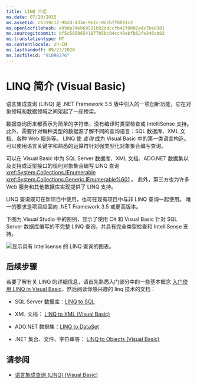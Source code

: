 ```yaml
---
title: LINQ 介绍
ms.date: 07/20/2015
ms.assetid: c6339c12-9b2d-433e-961c-0d2b7f0091c2
ms.openlocfilehash: e99da74eb69511b92ddccfb42f8002adc7be83d1
ms.sourcegitcommit: bf5c5850654187705bc94cc40ebfb62fe346ab02
ms.translationtype: MT
ms.contentlocale: zh-CN
ms.lasthandoff: 09/23/2020
ms.locfileid: "91098276"
---
```

# <a name="introduction-to-linq-visual-basic"></a>LINQ 简介 (Visual Basic)

语言集成查询 (LINQ) 是 .NET Framework 3.5 版中引入的一项创新功能，它在对象领域和数据领域之间架起了一座桥梁。  
  
 数据查询历来都表示为简单的字符串，没有编译时类型检查或 IntelliSense 支持。 此外，需要针对每种类型的数据源了解不同的查询语言：SQL 数据库、XML 文档、各种 Web 服务等。 LINQ 使 *查询* 成为 Visual Basic 中的第一类语言构造。 可以使用语言关键字和熟悉的运算符针对强类型化对象集合编写查询。  
  
 可以在 Visual Basic 中为 SQL Server 数据库、XML 文档、ADO.NET 数据集以及支持或泛型接口的任何对象集合编写 LINQ 查询 <xref:System.Collections.IEnumerable> <xref:System.Collections.Generic.IEnumerable%601> 。 此外，第三方也为许多 Web 服务和其他数据库实现提供了 LINQ 支持。  
  
 LINQ 查询既可在新项目中使用，也可在现有项目中与非 LINQ 查询一起使用。 唯一的要求是项目应面向 .NET Framework 3.5 或更高版本。  
  
 下图为 Visual Studio 中的图例，显示了使用 C# 和 Visual Basic 针对 SQL Server 数据库编写的不完整 LINQ 查询，并具有完全类型检查和 IntelliSense 支持。  
  
 ![显示具有 Intellisense 的 LINQ 查询的图表。](./media/introduction-to-linq/linq-query-intellisense.png)  
  
## <a name="next-steps"></a>后续步骤  

 若要了解有关 LINQ 的详细信息，请首先熟悉入门部分中的一些基本概念 [入门使用 LINQ in Visual Basic](getting-started-with-linq.md)，然后阅读你感兴趣的 linq 技术的文档：  
  
- SQL Server 数据库：[LINQ to SQL](../../../../framework/data/adonet/sql/linq/index.md)  
  
- XML 文档： [LINQ to XML (Visual Basic) ](../../../../standard/linq/linq-xml-overview.md)  
  
- ADO.NET 数据集：[LINQ to DataSet](../../../../framework/data/adonet/linq-to-dataset.md)  
  
- .NET 集合、文件、字符串等： [LINQ to Objects (Visual Basic) ](linq-to-objects.md)  
  
## <a name="see-also"></a>请参阅

- [语言集成查询 (LINQ) (Visual Basic)](index.md)
